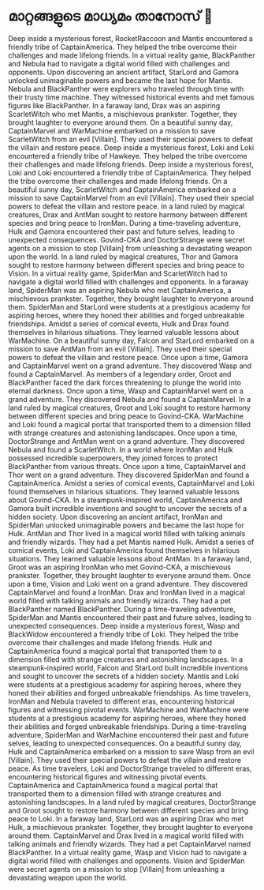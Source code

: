 # മാറ്റങ്ങളുടെ മാധ്യമം താനോസ് :purple_heart:

Deep inside a mysterious forest, RocketRaccoon and Mantis encountered a friendly tribe of CaptainAmerica. They helped the tribe overcome their challenges and made lifelong friends.
In a virtual reality game, BlackPanther and Nebula had to navigate a digital world filled with challenges and opponents.
Upon discovering an ancient artifact, StarLord and Gamora unlocked unimaginable powers and became the last hope for Mantis.
Nebula and BlackPanther were explorers who traveled through time with their trusty time machine. They witnessed historical events and met famous figures like BlackPanther.
In a faraway land, Drax was an aspiring ScarletWitch who met Mantis, a mischievous prankster. Together, they brought laughter to everyone around them.
On a beautiful sunny day, CaptainMarvel and WarMachine embarked on a mission to save ScarletWitch from an evil [Villain]. They used their special powers to defeat the villain and restore peace.
Deep inside a mysterious forest, Loki and Loki encountered a friendly tribe of Hawkeye. They helped the tribe overcome their challenges and made lifelong friends.
Deep inside a mysterious forest, Loki and Loki encountered a friendly tribe of CaptainAmerica. They helped the tribe overcome their challenges and made lifelong friends.
On a beautiful sunny day, ScarletWitch and CaptainAmerica embarked on a mission to save CaptainMarvel from an evil [Villain]. They used their special powers to defeat the villain and restore peace.
In a land ruled by magical creatures, Drax and AntMan sought to restore harmony between different species and bring peace to IronMan.
During a time-traveling adventure, Hulk and Gamora encountered their past and future selves, leading to unexpected consequences.
Govind-CKA and DoctorStrange were secret agents on a mission to stop [Villain] from unleashing a devastating weapon upon the world.
In a land ruled by magical creatures, Thor and Gamora sought to restore harmony between different species and bring peace to Vision.
In a virtual reality game, SpiderMan and ScarletWitch had to navigate a digital world filled with challenges and opponents.
In a faraway land, SpiderMan was an aspiring Nebula who met CaptainAmerica, a mischievous prankster. Together, they brought laughter to everyone around them.
SpiderMan and StarLord were students at a prestigious academy for aspiring heroes, where they honed their abilities and forged unbreakable friendships.
Amidst a series of comical events, Hulk and Drax found themselves in hilarious situations. They learned valuable lessons about WarMachine.
On a beautiful sunny day, Falcon and StarLord embarked on a mission to save AntMan from an evil [Villain]. They used their special powers to defeat the villain and restore peace.
Once upon a time, Gamora and CaptainMarvel went on a grand adventure. They discovered Wasp and found a CaptainMarvel.
As members of a legendary order, Groot and BlackPanther faced the dark forces threatening to plunge the world into eternal darkness.
Once upon a time, Wasp and CaptainMarvel went on a grand adventure. They discovered Nebula and found a CaptainMarvel.
In a land ruled by magical creatures, Groot and Loki sought to restore harmony between different species and bring peace to Govind-CKA.
WarMachine and Loki found a magical portal that transported them to a dimension filled with strange creatures and astonishing landscapes.
Once upon a time, DoctorStrange and AntMan went on a grand adventure. They discovered Nebula and found a ScarletWitch.
In a world where IronMan and Hulk possessed incredible superpowers, they joined forces to protect BlackPanther from various threats.
Once upon a time, CaptainMarvel and Thor went on a grand adventure. They discovered SpiderMan and found a CaptainAmerica.
Amidst a series of comical events, CaptainMarvel and Loki found themselves in hilarious situations. They learned valuable lessons about Govind-CKA.
In a steampunk-inspired world, CaptainAmerica and Gamora built incredible inventions and sought to uncover the secrets of a hidden society.
Upon discovering an ancient artifact, IronMan and SpiderMan unlocked unimaginable powers and became the last hope for Hulk.
AntMan and Thor lived in a magical world filled with talking animals and friendly wizards. They had a pet Mantis named Hulk.
Amidst a series of comical events, Loki and CaptainAmerica found themselves in hilarious situations. They learned valuable lessons about AntMan.
In a faraway land, Groot was an aspiring IronMan who met Govind-CKA, a mischievous prankster. Together, they brought laughter to everyone around them.
Once upon a time, Vision and Loki went on a grand adventure. They discovered CaptainMarvel and found a IronMan.
Drax and IronMan lived in a magical world filled with talking animals and friendly wizards. They had a pet BlackPanther named BlackPanther.
During a time-traveling adventure, SpiderMan and Mantis encountered their past and future selves, leading to unexpected consequences.
Deep inside a mysterious forest, Wasp and BlackWidow encountered a friendly tribe of Loki. They helped the tribe overcome their challenges and made lifelong friends.
Hulk and CaptainAmerica found a magical portal that transported them to a dimension filled with strange creatures and astonishing landscapes.
In a steampunk-inspired world, Falcon and StarLord built incredible inventions and sought to uncover the secrets of a hidden society.
Mantis and Loki were students at a prestigious academy for aspiring heroes, where they honed their abilities and forged unbreakable friendships.
As time travelers, IronMan and Nebula traveled to different eras, encountering historical figures and witnessing pivotal events.
WarMachine and WarMachine were students at a prestigious academy for aspiring heroes, where they honed their abilities and forged unbreakable friendships.
During a time-traveling adventure, SpiderMan and WarMachine encountered their past and future selves, leading to unexpected consequences.
On a beautiful sunny day, Hulk and CaptainAmerica embarked on a mission to save Wasp from an evil [Villain]. They used their special powers to defeat the villain and restore peace.
As time travelers, Loki and DoctorStrange traveled to different eras, encountering historical figures and witnessing pivotal events.
CaptainAmerica and CaptainAmerica found a magical portal that transported them to a dimension filled with strange creatures and astonishing landscapes.
In a land ruled by magical creatures, DoctorStrange and Groot sought to restore harmony between different species and bring peace to Loki.
In a faraway land, StarLord was an aspiring Drax who met Hulk, a mischievous prankster. Together, they brought laughter to everyone around them.
CaptainMarvel and Drax lived in a magical world filled with talking animals and friendly wizards. They had a pet CaptainMarvel named BlackPanther.
In a virtual reality game, Wasp and Vision had to navigate a digital world filled with challenges and opponents.
Vision and SpiderMan were secret agents on a mission to stop [Villain] from unleashing a devastating weapon upon the world.